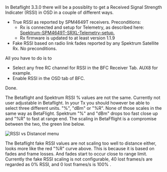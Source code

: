 In Betaflight 3.3.0 there will be a possiblity to get a Received Signal Strength Indicater (RSSI) in OSD in a couple of different ways. 

* True RSSI as reported by SPM4649T receivers. Preconditions:
  * Rx is connected and setup for Telemetry, as described here: [Spektrum-SPM4649T-SRXL-Telemetry-setup.](Spektrum-SPM4649T-SRXL-Telemetry-setup)
  * Rx firmware is updated to at least version 1.1.9
* Fake RSSI based on radio link fades reported by any Spektrum Satellite Rx. No preconditions.

All you have to do is to 
* Select any free RC channel for RSSI in the BFC Receiver Tab. AUX8 for example.
* Enable RSSI in the OSD tab of BFC.

Done.

The Betaflight and Spektrum RSSI % values are not the same. Currently not user adjustable in Betaflight. In your Tx you should however be able to select three different units. "%", "dBm" or "%R". None of those scales in the same way as BetaFlight. Spektrum "%" and "dBm" drops too fast close up and "%R" to fast at range end. The scaling in BetaFflight is a compromise between the two, the green line below.

![RSSI vs Distancel menu](https://raw.githubusercontent.com/wiki/betaflight/betaflight/images/ideal_rssi_to_range.jpg)

The Betaflight fake RSSI values are not scaling too well to distance either, looks more like the red "%R" curve above. This is because it is based on fades and frame losses. And fades start to occur close to range limit. Currently the fake RSSI scaling is not configurable, 40 lost frames/s are regarded as 0% RSSI, and 0 lost frames/s is 100% .
 
